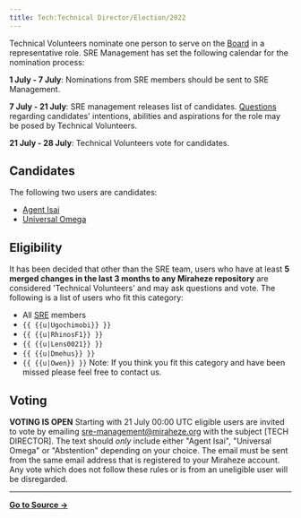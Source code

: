 ```yaml
---
title: Tech:Technical Director/Election/2022
---
```


Technical Volunteers nominate one person to serve on the [Board](https://meta.miraheze.org/wiki/Board) in a representative role. SRE Management has set the following calendar for the nomination process:

**1 July - 7 July**: Nominations from SRE members should be sent to SRE Management.

**7 July - 21 July**: SRE management releases list of candidates. [Questions](https://meta.miraheze.org/wiki//Questions) regarding candidates' intentions, abilities and aspirations for the role may be posed by Technical Volunteers.

**21 July - 28 July**: Technical Volunteers vote for candidates.

## Candidates 

The following two users are candidates:
* [Agent Isai](https://meta.miraheze.org/wiki/User:Agent_Isai)
* [Universal Omega](https://meta.miraheze.org/wiki/User:Universal_Omega)

## Eligibility 

It has been decided that other than the SRE team, users who have at least **5 merged changes in the last 3 months to any Miraheze repository** are considered 'Technical Volunteers' and may ask questions and vote. The following is a list of users who fit this category:
* All [SRE](https://meta.miraheze.org/wiki/SRE) members
* `{{ {{u|Ugochimobi}} }}`
* `{{ {{u|RhinosF1}} }}`
* `{{ {{u|Lens0021}} }}`
* `{{ {{u|Dmehus}} }}`
* `{{ {{u|Owen}} }}`
Note: If you think you fit this category and have been missed please feel free to contact us.

## Voting 

**VOTING IS OPEN**
Starting with 21 July 00:00 UTC eligible users are invited to vote by emailing sre-management@miraheze.org with the subject [TECH DIRECTOR]. The text should *only* include either "Agent Isai", "Universal Omega" or "Abstention" depending on your choice. The email must be sent from the same email address that is registered to your Miraheze account. Any vote which does not follow these rules or is from an uneligible user will be disregarded.

----
**[Go to Source &rarr;](https://meta.miraheze.org/wiki/Tech:Technical_Director/Election/2022)**